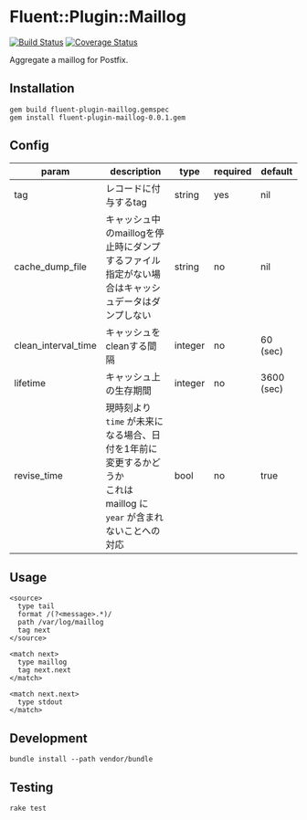 # Fluent::Plugin::Maillog

[![Build Status](https://secure.travis-ci.org/nemonium/fluent-plugin-maillog.png)](https://travis-ci.org/nemonium/fluent-plugin-maillog)
[![Coverage Status](https://coveralls.io/repos/github/nemonium/fluent-plugin-maillog/badge.svg?branch=master)](https://coveralls.io/github/nemonium/fluent-plugin-maillog)

Aggregate a maillog for Postfix.

## Installation

    gem build fluent-plugin-maillog.gemspec
    gem install fluent-plugin-maillog-0.0.1.gem

## Config

|param|description|type|required|default|
|---|---|---|---|---|
|tag|レコードに付与するtag|string|yes|nil|
|cache_dump_file|キャッシュ中のmaillogを停止時にダンプするファイル<br>指定がない場合はキャッシュデータはダンプしない|string|no|nil|
|clean_interval_time|キャッシュをcleanする間隔|integer|no|60 (sec)|
|lifetime|キャッシュ上の生存期間|integer|no|3600 (sec)|
|revise_time|現時刻より `time` が未来になる場合、日付を1年前に変更するかどうか<br>これは maillog に `year` が含まれないことへの対応|bool|no|true|

## Usage

~~~
<source>
  type tail
  format /(?<message>.*)/
  path /var/log/maillog
  tag next
</source>

<match next>
  type maillog
  tag next.next
</match>

<match next.next>
  type stdout
</match>
~~~

## Development

    bundle install --path vendor/bundle

## Testing

    rake test
